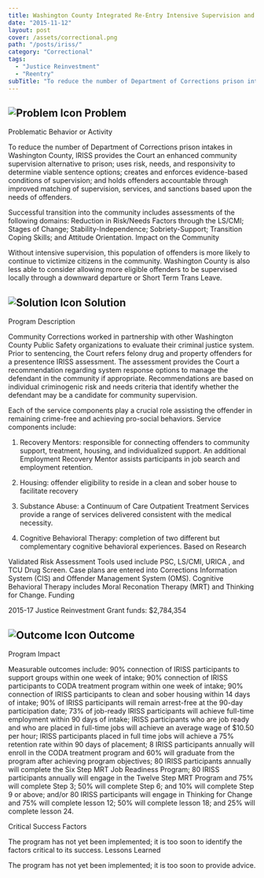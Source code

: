 ```yaml
---
title: Washington County Integrated Re-Entry Intensive Supervision and Services (IRISS)
date: "2015-11-12"
layout: post
cover: /assets/correctional.png
path: "/posts/iriss/"
category: "Correctional"
tags:
  - "Justice Reinvestment"
  - "Reentry"
subTitle: "To reduce the number of Department of Corrections prison intakes in Washington County, IRISS provides the Court an enhanced community supervision alternative to prison; uses risk, needs, and responsivity to determine viable sentence options; creates and enforces evidence-based conditions of supervision; and holds offenders accountable through improved matching of supervision, services, and sanctions based upon the needs of offenders."
---
```

## ![Problem Icon](https://github.com/google/material-design-icons/raw/master/alert/1x_web/ic_error_outline_black_48dp.png "Problem") Problem

Problematic Behavior or Activity

To reduce the number of Department of Corrections prison intakes in Washington County, IRISS provides the Court an enhanced community supervision alternative to prison; uses risk, needs, and responsivity to determine viable sentence options; creates and enforces evidence-based conditions of supervision; and holds offenders accountable through improved matching of supervision, services, and sanctions based upon the needs of offenders.

Successful transition into the community includes assessments of the following domains: Reduction in Risk/Needs Factors through the LS/CMI; Stages of Change; Stability-Independence; Sobriety-Support; Transition Coping Skills; and Attitude Orientation.
Impact on the Community

Without intensive supervision, this population of offenders is more likely to continue to victimize citizens in the community. Washington County is also less able to consider allowing more eligible offenders to be supervised locally through a downward departure or Short Term Trans Leave.

## ![Solution Icon](https://github.com/google/material-design-icons/raw/master/action/1x_web/ic_lightbulb_outline_black_48dp.png "Solution") Solution

Program Description

Community Corrections worked in partnership with other Washington County Public Safety organizations to evaluate their criminal justice system. Prior to sentencing, the Court refers felony drug and property offenders for a presentence IRISS assessment. The assessment provides the Court a recommendation regarding system response options to manage the defendant in the community if appropriate. Recommendations are based on individual criminogenic risk and needs criteria that identify whether the defendant may be a candidate for community supervision.

Each of the service components play a crucial role assisting the offender in remaining crime-free and achieving pro-social behaviors. Service components include:

1. Recovery Mentors: responsible for connecting offenders to community support, treatment, housing, and individualized support. An additional Employment Recovery Mentor assists participants in job search and employment retention.

2. Housing: offender eligibility to reside in a clean and sober house to facilitate recovery

3. Substance Abuse: a Continuum of Care Outpatient Treatment Services provide a range of services delivered consistent with the medical necessity.

4. Cognitive Behavioral Therapy: completion of two different but complementary cognitive behavioral experiences.
Based on Research

Validated Risk Assessment Tools used include PSC, LS/CMI, URICA , and TCU Drug Screen.
Case plans are entered into Corrections Information System (CIS) and Offender Management System (OMS).
Cognitive Behavioral Therapy includes Moral Reconation Therapy (MRT) and Thinking for Change.
Funding

2015-17 Justice Reinvestment Grant funds: $2,784,354

## ![Outcome Icon](https://github.com/google/material-design-icons/raw/master/action/1x_web/ic_view_list_black_48dp.png "Outcome") Outcome

Program Impact

Measurable outcomes include:
90% connection of IRISS participants to support groups within one week of intake;
90% connection of IRISS participants to CODA treatment program within one week of intake;
90% connection of IRISS participants to clean and sober housing within 14 days of intake;
90% of IRISS participants will remain arrest-free at the 90-day participation date;
73% of job-ready IRISS participants will achieve full-time employment within 90 days of intake;
IRISS participants who are job ready and who are placed in full-time jobs will achieve an average wage of $10.50 per hour;
IRISS participants placed in full time jobs will achieve a 75% retention rate within 90 days of placement;
8 IRISS participants annually will enroll in the CODA treatment program and 60% will graduate from the program after achieving program objectives;
80 IRISS participants annually will complete the Six Step MRT Job Readiness Program;
80 IRISS participants annually will engage in the Twelve Step MRT Program and 75% will complete Step 3; 50% will complete Step 6; and 10% will complete Step 9 or above; and/or
80 IRISS participants will engage in Thinking for Change and 75% will complete lesson 12; 50% will complete lesson 18; and 25% will complete lesson 24.

Critical Success Factors

The program has not yet been implemented; it is too soon to identify the factors critical to its success.
Lessons Learned

The program has not yet been implemented; it is too soon to provide advice.
